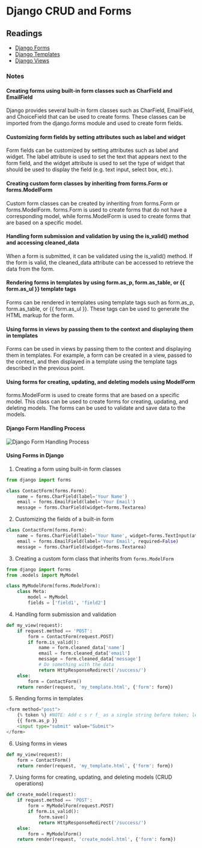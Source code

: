 # Django CRUD and Forms

## Readings

* [Django Forms](https://developer.mozilla.org/en-US/docs/Learn/Server-side/Django/Forms)
* [Django Templates](https://developer.mozilla.org/en-US/docs/Learn/Server-side/Django/Home_page)
* [Django Views](https://developer.mozilla.org/en-US/docs/Learn/Server-side/Django/Generic_views)

### Notes

#### Creating forms using built-in form classes such as CharField and EmailField

Django provides several built-in form classes such as CharField, EmailField, and ChoiceField that can be used to create forms. These classes can be imported from the django.forms module and used to create form fields.

#### Customizing form fields by setting attributes such as label and widget

Form fields can be customized by setting attributes such as label and widget. The label attribute is used to set the text that appears next to the form field, and the widget attribute is used to set the type of widget that should be used to display the field (e.g. text input, select box, etc.).

#### Creating custom form classes by inheriting from forms.Form or forms.ModelForm

Custom form classes can be created by inheriting from forms.Form or forms.ModelForm. forms.Form is used to create forms that do not have a corresponding model, while forms.ModelForm is used to create forms that are based on a specific model.

#### Handling form submission and validation by using the is_valid() method and accessing cleaned_data

When a form is submitted, it can be validated using the is_valid() method. If the form is valid, the cleaned_data attribute can be accessed to retrieve the data from the form.

#### Rendering forms in templates by using form.as_p, form.as_table, or {{ form.as_ul }} template tags

Forms can be rendered in templates using template tags such as form.as_p, form.as_table, or {{ form.as_ul }}. These tags can be used to generate the HTML markup for the form.

#### Using forms in views by passing them to the context and displaying them in templates

Forms can be used in views by passing them to the context and displaying them in templates. For example, a form can be created in a view, passed to the context, and then displayed in a template using the template tags described in the previous point.

#### Using forms for creating, updating, and deleting models using ModelForm

forms.ModelForm is used to create forms that are based on a specific model. This class can be used to create forms for creating, updating, and deleting models. The forms can be used to validate and save data to the models.

#### Django Form Handling Process

![Django Form Handling Process](https://developer.mozilla.org/en-US/docs/Learn/Server-side/Django/Forms/form_handling_-_standard.png)

#### Using Forms in Django

1. Creating a form using built-in form classes

```py
from django import forms

class ContactForm(forms.Form):
    name = forms.CharField(label='Your Name')
    email = forms.EmailField(label='Your Email')
    message = forms.CharField(widget=forms.Textarea)
```

2. Customizing the fields of a built-in form

```py
class ContactForm(forms.Form):
    name = forms.CharField(label='Your Name', widget=forms.TextInput(attrs={'class': 'my-custom-class'}))
    email = forms.EmailField(label='Your Email', required=False)
    message = forms.CharField(widget=forms.Textarea)
```

3. Creating a custom form class that inherits from `forms.ModelForm`

```py
from django import forms
from .models import MyModel

class MyModelForm(forms.ModelForm):
    class Meta:
        model = MyModel
        fields = ['field1', 'field2']
```

4. Handling form submission and validation

```py
def my_view(request):
    if request.method == 'POST':
        form = ContactForm(request.POST)
        if form.is_valid():
            name = form.cleaned_data['name']
            email = form.cleaned_data['email']
            message = form.cleaned_data['message']
            # Do something with the data
            return HttpResponseRedirect('/success/')
    else:
        form = ContactForm()
    return render(request, 'my_template.html', {'form': form})
```

5. Rending forms in templates

```py
<form method="post">
    {% token %} #NOTE: Add c s r f_ as a single string before token; leaving proper syntax causes erros with GitHub page rendering
    {{ form.as_p }}
    <input type="submit" value="Submit">
</form>
```

6. Using forms in views

```py
def my_view(request):
    form = ContactForm()
    return render(request, 'my_template.html', {'form': form})
```

7. Using forms for creating, updating, and deleting models (CRUD operations)

```py
def create_model(request):
    if request.method == 'POST':
        form = MyModelForm(request.POST)
        if form.is_valid():
            form.save()
            return HttpResponseRedirect('/success/')
    else:
        form = MyModelForm()
    return render(request, 'create_model.html', {'form': form})
```
